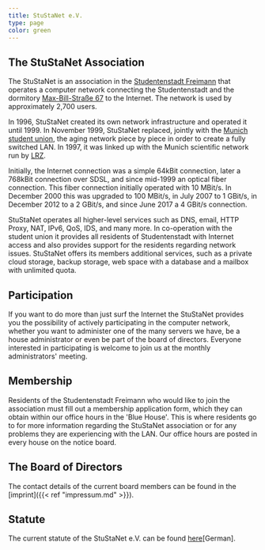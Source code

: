 ```yaml
---
title: StuStaNet e.V.
type: page
color: green
---
```


## The StuStaNet Association
The StuStaNet is an association in the [Studentenstadt Freimann](https://stusta.de/en/) that operates a computer network connecting the Studentenstadt and the dormitory [Max-Bill-Straße 67](https://max-bill.de/) to the Internet. The network is used by approximately 2,700 users.

In 1996, StuStaNet created its own network infrastructure and operated it until 1999. In November 1999, StuStaNet replaced, jointly with the [Munich student union](https://www.studentenwerk-muenchen.de/), the aging network piece by piece in order to create a fully switched LAN. In 1997, it was linked up with the Munich scientific network run by [LRZ](https://www.lrz.de/).

Initially, the Internet connection was a simple 64kBit connection, later a 768kBit connection over SDSL, and since mid-1999 an optical fiber connection. This fiber connection initially operated with 10 MBit/s. In December 2000 this was upgraded to 100 MBit/s, in July 2007 to 1 GBit/s, in December 2012 to a 2 GBit/s, and since June 2017 a 4 GBit/s connection.

StuStaNet operates all higher-level services such as DNS, email, HTTP Proxy, NAT, IPv6, QoS, IDS, and many more. In co-operation with the student union it provides all residents of Studentenstadt with Internet access and also provides support for the residents regarding network issues. StuStaNet offers its members additional services, such as a private cloud storage, backup storage, web space with a database and a mailbox with unlimited quota.

## Participation
If you want to do more than just surf the Internet the StuStaNet provides you the possibility of actively participating in the computer network, whether you want to administer one of the many servers we have, be a house administrator or even be part of the board of directors. Everyone interested in participating is welcome to join us at the monthly administrators' meeting.

## Membership
Residents of the Studentenstadt Freimann who would like to join the association must fill out a membership application form, which they can obtain within our office hours in the 'Blue House'. This is where residents go to for more information regarding the StuStaNet association or for any problems they are experiencing with the LAN. Our office hours are posted in every house on the notice board.

## The Board of Directors
The contact details of the current board members can be found in the [imprint]({{< ref "impressum.md" >}}).

## Statute
The current statute of the StuStaNet e.V. can be found [here](https://vereinsanzeiger.stustanet.de/satzung.pdf)[German].
